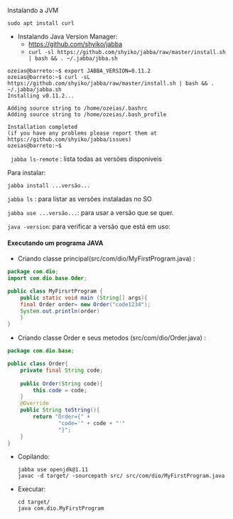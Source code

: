 Instalando a JVM

`sudo apt install curl`

* Instalando Java Version Manager:
  * https://github.com/shyiko/jabba
  * `curl -sl https://github.com/shyiko/jabba/raw/master/install.sh | bash && . ~/.jabba/jbba.sh`

```
ozeias@barreto:~$ export JABBA_VERSION=0.11.2
ozeias@barreto:~$ curl -sL https://github.com/shyiko/jabba/raw/master/install.sh | bash && . ~/.jabba/jabba.sh
Installing v0.11.2...

Adding source string to /home/ozeias/.bashrc
Adding source string to /home/ozeias/.bash_profile

Installation completed
(if you have any problems please report them at https://github.com/shyiko/jabba/issues)
ozeias@barreto:~$ 

```

` jabba ls-remote` :  lista todas as versões disponiveis

Para instalar: 

`jabba install ...versão...`

`jabba ls` : para listar as versões instaladas no SO

`jabba use ...versão...`: para usar a versão que se quer.

`java -version`: para verificar a versão que está em uso:

#### Executando um programa JAVA

* Criando classe principal(src/com/dio/MyFirstProgram.java) :

```java
package com.dio;
import com.dio.base.Oder;

public class MyFirsrtProgram {
	public static void main (String[] args){
	final Order order= new Order("code1234");
	System.out.println(order)
	}
}
```

* Criando classe Order e seus metodos (src/com/dio/Order.java) :

```java
package com.dio.base;

public class Order{
	private final String code;
	
	public Order(String code){
		this.code = code;
	}
	@Override
	public String toString(){
		return "Order={" + 
        		"code='" + code + "'"
        		"}";
	}
}
```

* Copilando:

  ```
  jabba use openjdk@1.11
  javac -d target/ -sourcepath src/ src/com/dio/MyFirstProgram.java
  ```

  

* Executar:

  ```
  cd target/
  java com.dio.MyFirstProgram
  ```

  